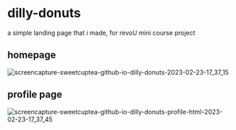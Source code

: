 # dilly-donuts

a simple landing page that i made, for revoU mini course project

## homepage
![screencapture-sweetcuptea-github-io-dilly-donuts-2023-02-23-17_37_15](https://user-images.githubusercontent.com/105599657/220885375-30e3b428-93ad-472a-808c-b6916ecb2bd8.png)

## profile page
![screencapture-sweetcuptea-github-io-dilly-donuts-profile-html-2023-02-23-17_37_45](https://user-images.githubusercontent.com/105599657/220885462-4f23d768-b5b7-4df2-998c-178dcf702326.png)
